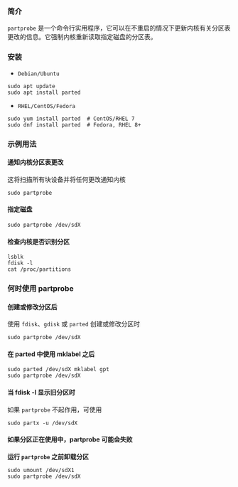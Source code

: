 ### 简介

`partprobe` 是一个命令行实用程序，它可以在不重启的情况下更新内核有关分区表更改的信息。它强制内核重新读取指定磁盘的分区表。

### 安装

* `Debian/Ubuntu`

```shell
sudo apt update
sudo apt install parted
```

* `RHEL/CentOS/Fedora`

```shell
sudo yum install parted  # CentOS/RHEL 7
sudo dnf install parted  # Fedora, RHEL 8+
```

### 示例用法

#### 通知内核分区表更改

这将扫描所有块设备并将任何更改通知内核

```shell
sudo partprobe
```

#### 指定磁盘

```shell
sudo partprobe /dev/sdX
```

#### 检查内核是否识别分区

```shell
lsblk
fdisk -l
cat /proc/partitions
```

### 何时使用 partprobe

#### 创建或修改分区后

使用 `fdisk`、`gdisk` 或 `parted` 创建或修改分区时

```shell
sudo partprobe /dev/sdX
```

#### 在 parted 中使用 mklabel 之后

```shell
sudo parted /dev/sdX mklabel gpt
sudo partprobe /dev/sdX
```

#### 当 fdisk -l 显示旧分区时

如果 `partprobe` 不起作用，可使用

```shell
sudo partx -u /dev/sdX
```

#### 如果分区正在使用中，partprobe 可能会失败

**运行 `partprobe` 之前卸载分区**

```shell
sudo umount /dev/sdX1
sudo partprobe /dev/sdX
```